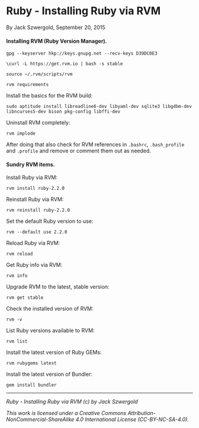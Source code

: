 # Ruby - Installing Ruby via RVM

By Jack Szwergold, September 20, 2015

#### Installing RVM (Ruby Version Manager).
	
	gpg --keyserver hkp://keys.gnupg.net --recv-keys D39DC0E3
	
	\curl -L https://get.rvm.io | bash -s stable
	
	source ~/.rvm/scripts/rvm
	
	rvm requirements

Install the basics for the RVM build:
	
	sudo aptitude install libreadline6-dev libyaml-dev sqlite3 libgdbm-dev libncurses5-dev bison pkg-config libffi-dev

Uninstall RVM completely:

    rvm implode

After doing that also check for RVM references in `.bashrc`, `.bash_profile` and  `.profile` and remove or comment them out as needed.

#### Sundry RVM items.

Install Ruby via RVM:
	
	rvm install ruby-2.2.0

Reinstall Ruby via RVM:
	
	rvm reinstall ruby-2.2.0
	
Set the default Ruby version to use:
	
	rvm --default use 2.2.0

Reload Ruby via RVM:
	
	rvm reload

Get Ruby info via RVM:
	
	rvm info
	
Upgrade RVM to the latest, stable version:
	
	rvm get stable

Check the installed version of RVM:
	
	rvm -v
	
List Ruby versions available to RVM:
	
	rvm list
	
Install the latest version of Ruby GEMs:
	
	rvm rubygems latest
	
Install the latest version of Bundler:
	
	gem install bundler

***

*Ruby - Installing Ruby via RVM (c) by Jack Szwergold*

*This work is licensed under a Creative Commons Attribution-NonCommercial-ShareAlike 4.0 International License (CC-BY-NC-SA-4.0).*
